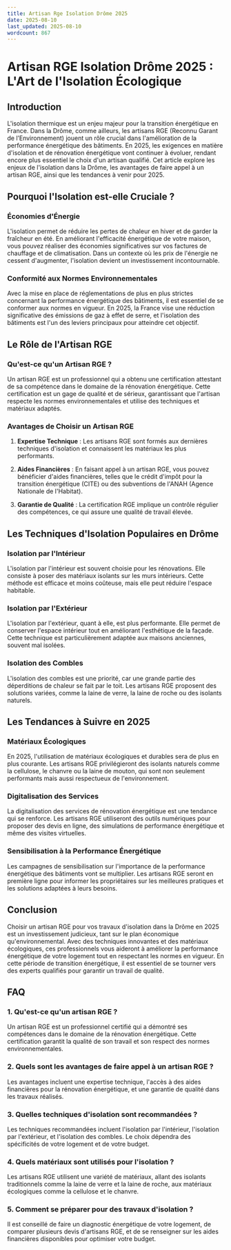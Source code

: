 ```yaml
---
title: Artisan Rge Isolation Drôme 2025
date: 2025-08-10
last_updated: 2025-08-10
wordcount: 867
---
```


# Artisan RGE Isolation Drôme 2025 : L'Art de l'Isolation Écologique

## Introduction

L'isolation thermique est un enjeu majeur pour la transition énergétique en France. Dans la Drôme, comme ailleurs, les artisans RGE (Reconnu Garant de l’Environnement) jouent un rôle crucial dans l'amélioration de la performance énergétique des bâtiments. En 2025, les exigences en matière d'isolation et de rénovation énergétique vont continuer à évoluer, rendant encore plus essentiel le choix d'un artisan qualifié. Cet article explore les enjeux de l'isolation dans la Drôme, les avantages de faire appel à un artisan RGE, ainsi que les tendances à venir pour 2025.

## Pourquoi l'Isolation est-elle Cruciale ?

### Économies d'Énergie

L'isolation permet de réduire les pertes de chaleur en hiver et de garder la fraîcheur en été. En améliorant l'efficacité énergétique de votre maison, vous pouvez réaliser des économies significatives sur vos factures de chauffage et de climatisation. Dans un contexte où les prix de l'énergie ne cessent d'augmenter, l'isolation devient un investissement incontournable.

### Conformité aux Normes Environnementales

Avec la mise en place de réglementations de plus en plus strictes concernant la performance énergétique des bâtiments, il est essentiel de se conformer aux normes en vigueur. En 2025, la France vise une réduction significative des émissions de gaz à effet de serre, et l'isolation des bâtiments est l'un des leviers principaux pour atteindre cet objectif.

## Le Rôle de l'Artisan RGE

### Qu'est-ce qu'un Artisan RGE ?

Un artisan RGE est un professionnel qui a obtenu une certification attestant de sa compétence dans le domaine de la rénovation énergétique. Cette certification est un gage de qualité et de sérieux, garantissant que l'artisan respecte les normes environnementales et utilise des techniques et matériaux adaptés.

### Avantages de Choisir un Artisan RGE

1. **Expertise Technique** : Les artisans RGE sont formés aux dernières techniques d'isolation et connaissent les matériaux les plus performants.
   
2. **Aides Financières** : En faisant appel à un artisan RGE, vous pouvez bénéficier d'aides financières, telles que le crédit d'impôt pour la transition énergétique (CITE) ou des subventions de l'ANAH (Agence Nationale de l'Habitat).

3. **Garantie de Qualité** : La certification RGE implique un contrôle régulier des compétences, ce qui assure une qualité de travail élevée.

## Les Techniques d'Isolation Populaires en Drôme

### Isolation par l'Intérieur

L'isolation par l'intérieur est souvent choisie pour les rénovations. Elle consiste à poser des matériaux isolants sur les murs intérieurs. Cette méthode est efficace et moins coûteuse, mais elle peut réduire l'espace habitable.

### Isolation par l'Extérieur

L'isolation par l'extérieur, quant à elle, est plus performante. Elle permet de conserver l'espace intérieur tout en améliorant l'esthétique de la façade. Cette technique est particulièrement adaptée aux maisons anciennes, souvent mal isolées.

### Isolation des Combles

L'isolation des combles est une priorité, car une grande partie des déperditions de chaleur se fait par le toit. Les artisans RGE proposent des solutions variées, comme la laine de verre, la laine de roche ou des isolants naturels.

## Les Tendances à Suivre en 2025

### Matériaux Écologiques

En 2025, l'utilisation de matériaux écologiques et durables sera de plus en plus courante. Les artisans RGE privilégieront des isolants naturels comme la cellulose, le chanvre ou la laine de mouton, qui sont non seulement performants mais aussi respectueux de l'environnement.

### Digitalisation des Services

La digitalisation des services de rénovation énergétique est une tendance qui se renforce. Les artisans RGE utiliseront des outils numériques pour proposer des devis en ligne, des simulations de performance énergétique et même des visites virtuelles.

### Sensibilisation à la Performance Énergétique

Les campagnes de sensibilisation sur l'importance de la performance énergétique des bâtiments vont se multiplier. Les artisans RGE seront en première ligne pour informer les propriétaires sur les meilleures pratiques et les solutions adaptées à leurs besoins.

## Conclusion

Choisir un artisan RGE pour vos travaux d'isolation dans la Drôme en 2025 est un investissement judicieux, tant sur le plan économique qu'environnemental. Avec des techniques innovantes et des matériaux écologiques, ces professionnels vous aideront à améliorer la performance énergétique de votre logement tout en respectant les normes en vigueur. En cette période de transition énergétique, il est essentiel de se tourner vers des experts qualifiés pour garantir un travail de qualité.

## FAQ

### 1. Qu'est-ce qu'un artisan RGE ?

Un artisan RGE est un professionnel certifié qui a démontré ses compétences dans le domaine de la rénovation énergétique. Cette certification garantit la qualité de son travail et son respect des normes environnementales.

### 2. Quels sont les avantages de faire appel à un artisan RGE ?

Les avantages incluent une expertise technique, l'accès à des aides financières pour la rénovation énergétique, et une garantie de qualité dans les travaux réalisés.

### 3. Quelles techniques d'isolation sont recommandées ?

Les techniques recommandées incluent l'isolation par l'intérieur, l'isolation par l'extérieur, et l'isolation des combles. Le choix dépendra des spécificités de votre logement et de votre budget.

### 4. Quels matériaux sont utilisés pour l'isolation ?

Les artisans RGE utilisent une variété de matériaux, allant des isolants traditionnels comme la laine de verre et la laine de roche, aux matériaux écologiques comme la cellulose et le chanvre.

### 5. Comment se préparer pour des travaux d'isolation ?

Il est conseillé de faire un diagnostic énergétique de votre logement, de comparer plusieurs devis d'artisans RGE, et de se renseigner sur les aides financières disponibles pour optimiser votre budget.